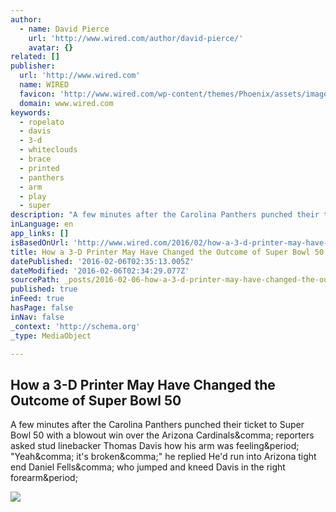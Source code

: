 ```yaml
---
author:
  - name: David Pierce
    url: 'http://www.wired.com/author/david-pierce/'
    avatar: {}
related: []
publisher:
  url: 'http://www.wired.com'
  name: WIRED
  favicon: 'http://www.wired.com/wp-content/themes/Phoenix/assets/images/favicon.ico'
  domain: www.wired.com
keywords:
  - ropelato
  - davis
  - 3-d
  - whiteclouds
  - brace
  - printed
  - panthers
  - arm
  - play
  - super
description: "A few minutes after the Carolina Panthers punched their ticket to Super Bowl 50 with a blowout win over the Arizona Cardinals, reporters asked stud linebacker Thomas Davis how his arm was feeling. \"Yeah, it's broken,\" he replied He'd run into Arizona tight end Daniel Fells, who jumped and kneed Davis in the right forearm."
inLanguage: en
app_links: []
isBasedOnUrl: 'http://www.wired.com/2016/02/how-a-3-d-printer-may-have-changed-the-outcome-of-super-bowl-50/'
title: How a 3-D Printer May Have Changed the Outcome of Super Bowl 50
datePublished: '2016-02-06T02:35:13.005Z'
dateModified: '2016-02-06T02:34:29.077Z'
sourcePath: _posts/2016-02-06-how-a-3-d-printer-may-have-changed-the-outcome-of-super-bowl.md
published: true
inFeed: true
hasPage: false
inNav: false
_context: 'http://schema.org'
_type: MediaObject

---
```

<article style=""><h1>How a 3-D Printer May Have Changed the Outcome of Super Bowl 50</h1><p>A few minutes after the Carolina Panthers punched their ticket to Super Bowl 50 with a blowout win over the Arizona Cardinals&amp;comma; reporters asked stud linebacker Thomas Davis how his arm was feeling&amp;period; "Yeah&amp;comma; it's broken&amp;comma;" he replied He'd run into Arizona tight end Daniel Fells&amp;comma; who jumped and kneed Davis in the right forearm&amp;period;</p><img src="http://www.wired.com/wp-content/uploads/2016/02/sb50-brace-3dprinting1-1200x630.jpg" /></article>